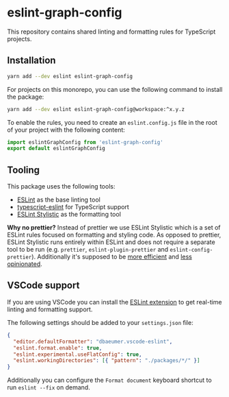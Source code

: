 # eslint-graph-config

This repository contains shared linting and formatting rules for TypeScript projects.

## Installation

```bash
yarn add --dev eslint eslint-graph-config
```

For projects on this monorepo, you can use the following command to install the package:

```bash
yarn add --dev eslint eslint-graph-config@workspace:^x.y.z
```

To enable the rules, you need to create an `eslint.config.js` file in the root of your project with the following content:

```javascript
import eslintGraphConfig from 'eslint-graph-config'
export default eslintGraphConfig
```

## Tooling

This package uses the following tools:
- [ESLint](https://eslint.org/) as the base linting tool
- [typescript-eslint](https://typescript-eslint.io/) for TypeScript support
- [ESLint Stylistic](https://eslint.style/) as the formatting tool

**Why no prettier?**
Instead of prettier we use ESLint Stylistic which is a set of ESLint rules focused on formatting and styling code. As opposed to prettier, ESLint Stylistic runs entirely within ESLint and does not require a separate tool to be run (e.g. `prettier`, `eslint-plugin-prettier` and `eslint-config-prettier`). Additionally it's supposed to be [more efficient](https://eslint.style/guide/why#linters-vs-formatters) and [less opinionated](https://antfu.me/posts/why-not-prettier).

## VSCode support

If you are using VSCode you can install the [ESLint extension](https://marketplace.visualstudio.com/items?itemName=dbaeumer.vscode-eslint) to get real-time linting and formatting support.

The following settings should be added to your `settings.json` file:
```json
{
  "editor.defaultFormatter": "dbaeumer.vscode-eslint",
  "eslint.format.enable": true,
  "eslint.experimental.useFlatConfig": true,
  "eslint.workingDirectories": [{ "pattern": "./packages/*/" }]
}
```

Additionally you can configure the `Format document` keyboard shortcut to run `eslint --fix` on demand.